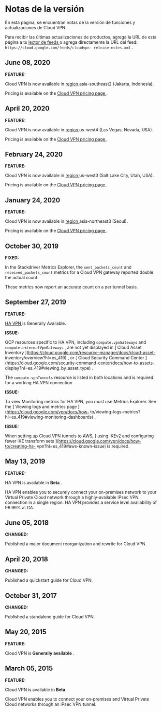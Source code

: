 #  Notas de la versión

En esta página, se encuentran notas de la versión de funciones y
actualizaciones de Cloud VPN.

Para recibir las últimas actualizaciones de productos, agrega la URL de esta
página a tu [ lector de feeds
](https://wikipedia.org/wiki/Comparison_of_feed_aggregators) o agrega
directamente la URL del feed: ` https://cloud.google.com/feeds/cloudvpn-
release-notes.xml ` .

##  June 08, 2020

**FEATURE:**

Cloud VPN is now available in [ region
](https://cloud.google.com/compute/docs/regions-zones/?hl=es_419#available)
asia-southeast2 (Jakarta, Indonesia).

Pricing is available on the [ Cloud VPN pricing page
](https://cloud.google.com/vpn/pricing?hl=es_419) .

##  April 20, 2020

**FEATURE:**

Cloud VPN is now available in [ region
](https://cloud.google.com/compute/docs/regions-zones/?hl=es_419#available)
us-west4 (Las Vegas, Nevada, USA).

Pricing is available on the [ Cloud VPN pricing page
](https://cloud.google.com/vpn/pricing?hl=es_419) .

##  February 24, 2020

**FEATURE:**

Cloud VPN is now available in [ region
](https://cloud.google.com/compute/docs/regions-zones/?hl=es_419#available)
us-west3 (Salt Lake City, Utah, USA).

Pricing is available on the [ Cloud VPN pricing page
](https://cloud.google.com/vpn/pricing?hl=es_419) .

##  January 24, 2020

**FEATURE:**

Cloud VPN is now available in [ region
](https://cloud.google.com/compute/docs/regions-zones/?hl=es_419#available)
asia-northeast3 (Seoul).

Pricing is available on the [ Cloud VPN pricing page
](https://cloud.google.com/vpn/pricing?hl=es_419) .

##  October 30, 2019

**FIXED:**

In the Stackdriver Metrics Explorer, the ` sent_packets_count ` and `
received_packets_count ` metrics for a Cloud VPN gateway reported double the
actual count.

These metrics now report an accurate count on a per tunnel basis.

##  September 27, 2019

**FEATURE:**

[ HA VPN ](https://cloud.google.com/vpn/docs/concepts/overview?hl=es_419) is
Generally Available.

**ISSUE:**

GCP resources specific to HA VPN, including ` compute.vpnGateways ` and `
compute.externalVpnGateways ` , are not yet displayed in [ Cloud Asset
Inventory ](https://cloud.google.com/resource-manager/docs/cloud-asset-
inventory/overview?hl=es_419) , or [ Cloud Security Command Center
](https://cloud.google.com/security-command-center/docs/how-to-assets-
display?hl=es_419#viewing_by_asset_type) .

The ` compute.vpnTunnels ` resource is listed in both locations and is
required for a working HA VPN connection.

**ISSUE:**

To view Monitoring metrics for HA VPN, you must use Metrics Explorer. See the
[ Viewing logs and metrics page ](https://cloud.google.com/vpn/docs/how-
to/viewing-logs-metrics?hl=es_419#viewing-monitoring-dashboards) .

**ISSUE:**

When setting up Cloud VPN tunnels to AWS, [ using IKEv2 and configuring fewer
IKE transform sets ](https://cloud.google.com/vpn/docs/how-to/creating-ha-
vpn?hl=es_419#aws-known-issue) is required.

##  May 13, 2019

**FEATURE:**

HA VPN is available in **Beta** .

HA VPN enables you to securely connect your on-premises network to your
Virtual Private Cloud network through a highly-available IPsec VPN connection
in a single region. HA VPN provides a service level availability of 99.99% at
GA.

##  June 05, 2018

**CHANGED:**

Published a major document reorganization and rewrite for Cloud VPN.

##  April 20, 2018

**CHANGED:**

Published a quickstart guide for Cloud VPN.

##  October 31, 2017

**CHANGED:**

Published a standalone guide for Cloud VPN.

##  May 20, 2015

**FEATURE:**

Cloud VPN is **Generally available** .

##  March 05, 2015

**FEATURE:**

Cloud VPN is available in **Beta** .

Cloud VPN enables you to connect your on-premises and Virtual Private Cloud
networks through an IPsec VPN tunnel.

